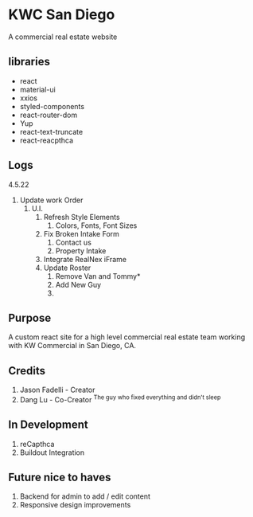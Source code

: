 # KWC San Diego 
A commercial real estate website

## libraries
- react
- material-ui
- xxios
- styled-components
- react-router-dom
- Yup
- react-text-truncate
- react-reacpthca

## Logs
4.5.22
1. Update work Order
   1. U.I.
      1. Refresh Style Elements
         1. Colors, Fonts, Font Sizes
      2. Fix Broken Intake Form 
         1. Contact us
         2. Property Intake
      3. Integrate RealNex iFrame
      4. Update Roster
         1. Remove Van and Tommy*
         2. Add New Guy
         3. 



## Purpose
A custom react site for a high level commercial real estate team working with KW Commercial in San Diego, CA.  

## Credits
1. Jason Fadelli - Creator
2. Dang Lu - Co-Creator <sup>The guy who fixed everything and didn't sleep</sup>

## In Development
1. reCapthca
2. Buildout Integration

## Future nice to haves
1. Backend for admin to add / edit content
2. Responsive design improvements

